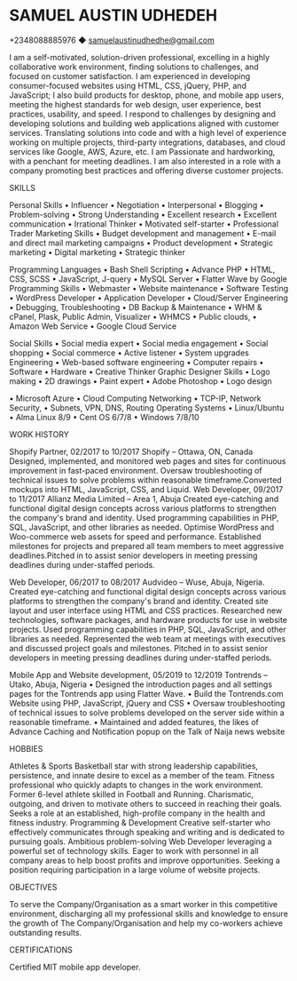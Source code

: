 <h1>SAMUEL AUSTIN UDHEDEH
</h1>

+2348088885976 ◆ samuelaustinudhedhe@gmail.com


I am a self-motivated, solution-driven professional, excelling in a highly collaborative work environment, finding
solutions to challenges, and focused on customer satisfaction. I am experienced in developing consumer-focused
websites using HTML, CSS, jQuery, PHP, and JavaScript; I also build products for desktop, phone, and mobile app
users, meeting the highest standards for web design, user experience, best practices, usability, and speed. I respond
to challenges by designing and developing solutions and building web applications aligned with customer services.
Translating solutions into code and with a high level of experience working on multiple projects, third-party
integrations, databases, and cloud services like Google, AWS, Azure, etc. I am Passionate and hardworking, 
with a penchant for meeting deadlines. I am also interested in a role with a company promoting best practices and offering
diverse customer projects.

SKILLS

Personal Skills
• Influencer
• Negotiation
• Interpersonal
• Blogging
• Problem-solving
• Strong Understanding
• Excellent research
• Excellent communication
• Irrational Thinker
• Motivated self-starter
• Professional Trader
Marketing Skills
• Budget development and management
• E-mail and direct mail marketing campaigns
• Product development
• Strategic marketing
• Digital marketing
• Strategic thinker

Programming Languages
• Bash Shell Scripting
• Advance PHP
• HTML, CSS, SCSS
• JavaScript, J-query
• MySQL Server
• Flatter Wave by Google
Programming Skills
• Webmaster
• Website maintenance
• Software Testing
• WordPress Developer
• Application Developer
• Cloud/Server Engineering
• Debugging, Troubleshooting
• DB Backup & Maintenance
• WHM & cPanel, Plask, Public Admin, Visualizer
• WHMCS
• Public clouds,
• Amazon Web Service
• Google Cloud Service

Social Skills
• Social media expert
• Social media engagement
• Social shopping
• Social commerce
• Active listener
• System upgrades
Engineering
• Web-based software engineering
• Computer repairs
• Software
• Hardware
• Creative Thinker
Graphic Designer Skills
• Logo making
• 2D drawings
• Paint expert
• Adobe Photoshop
• Logo design

• Microsoft Azure
• Cloud Computing
Networking
• TCP-IP, Network Security,
• Subnets, VPN, DNS, Routing
Operating Systems
• Linux/Ubuntu
• Alma Linux 8/9
• Cent OS 6/7/8
• Windows 7/8/10

WORK HISTORY

Shopify Partner, 02/2017 to 10/2017
Shopify – Ottawa, ON, Canada
Designed, implemented, and monitored web pages and sites for continuous improvement in fast-paced
environment.
Oversaw troubleshooting of technical issues to solve problems within reasonable
timeframe.Converted mockups into HTML, JavaScript, CSS, and Liquid.
Web Developer, 09/2017 to 11/2017
Allianz Media Limited – Area 1, Abuja
Created eye-catching and functional digital design concepts across various platforms to
strengthen the company's brand and identity.
Used programming capabilities in PHP, SQL, JavaScript, and other libraries as needed.
Optimise WordPress and Woo-commerce web assets for speed and performance.
Established milestones for projects and prepared all team members to meet aggressive
deadlines.Pitched in to assist senior developers in meeting pressing deadlines during under-staffed
periods.

Web Developer, 06/2017 to 08/2017
Audvideo – Wuse, Abuja, Nigeria.
Created eye-catching and functional digital design concepts across various platforms to
strengthen the company's brand and identity.
Created site layout and user interface using HTML and CSS practices.
Researched new technologies, software packages, and hardware products for use in website projects.
Used programming capabilities in PHP, SQL, JavaScript, and other libraries as needed.
Represented the web team at meetings with executives and discussed project goals and milestones.
Pitched in to assist senior developers in meeting pressing deadlines during under-staffed periods.

Mobile App and Website development, 05/2019 to 12/2019
Tontrends – Utako, Abuja, Nigeria
• Designed the introduction pages and all settings pages for the Tontrends app using Flatter Wave.
• Build the Tontrends.com Website using PHP, JavaScript, jQuery and CSS
• Oversaw troubleshooting of technical issues to solve problems developed on the server side
within a reasonable timeframe.
• Maintained and added features, the likes of Advance Caching and Notification popup on
the Talk of Naija news website

HOBBIES

Athletes & Sports
Basketball star with strong leadership capabilities, persistence, and innate desire to excel as a member of
the team.
Fitness professional who quickly adapts to changes in the work environment.
Former 6-level athlete skilled in Football and Running. Charismatic, outgoing, and driven to motivate
others to succeed in reaching their goals. Seeks a role at an established, high-profile company in the
health and fitness industry.
Programming & Development
Creative self-starter who effectively communicates through speaking and writing and is dedicated to pursuing goals.
Ambitious problem-solving Web Developer leveraging a powerful set of technology skills.
Eager to work with personnel in all company areas to help boost profits and improve opportunities.
Seeking a position requiring participation in a large volume of website projects.

OBJECTIVES

To serve the Company/Organisation as a smart worker in this competitive environment, discharging all my
professional skills and knowledge to ensure the growth of The Company/Organisation and help my
co-workers achieve outstanding results.

CERTIFICATIONS

Certified MIT mobile app developer.
<!---
samuelaustinudhedhe/samuelaustinudhedhe is a ✨ special ✨ repository because its `README.md` (this file) appears on your GitHub profile.
You can click the Preview link to take a look at your changes.
--->
